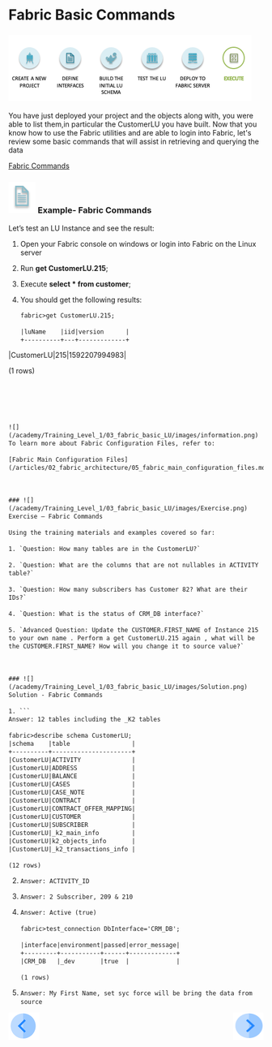 # Fabric Basic Commands

### ![](/academy/Training_Level_1/04_fabric_runtime/images/fabric_execute_04.png)

You have just deployed your project and  the objects along with, you were able to list them,in particular the CustomerLU you have built. Now that you know how to use the Fabric utilities and are able to login into Fabric, let's review some basic commands that will assist in retrieving and querying  the data

[Fabric Commands](/articles/02_fabric_architecture/04_fabric_commands.md)



### ![](/academy/Training_Level_1/03_fabric_basic_LU/images/example.png) Example- Fabric Commands

Let’s test an LU Instance and see the result:

1. Open your Fabric console on  windows or login into Fabric on the Linux server

2. Run **get CustomerLU.215**;

3. Execute **select * from customer**;

4. You should get the following results:

   ```
   fabric>get CustomerLU.215;
   
   |luName    |iid|version      |
   +----------+---+-------------+
|CustomerLU|215|1592207994983|
   
   (1 rows)
   ```
   
   



![](/academy/Training_Level_1/03_fabric_basic_LU/images/information.png) To learn more about Fabric Configuration Files, refer to: 

[Fabric Main Configuration Files](/articles/02_fabric_architecture/05_fabric_main_configuration_files.md)



### ![](/academy/Training_Level_1/03_fabric_basic_LU/images/Exercise.png) Exercise – Fabric Commands

Using the training materials and examples covered so far:

1. `Question: How many tables are in the CustomerLU?`

2. `Question: What are the columns that are not nullables in ACTIVITY table?`

3. `Question: How many subscribers has Customer 82? What are their IDs?`

4. `Question: What is the status of CRM_DB interface?`

5. `Advanced Question: Update the CUSTOMER.FIRST_NAME of Instance 215 to your own name . Perform a get CustomerLU.215 again , what will be the CUSTOMER.FIRST_NAME? How will you change it to source value?`

   

### ![](/academy/Training_Level_1/03_fabric_basic_LU/images/Solution.png) Solution - Fabric Commands

1. ```
   Answer: 12 tables including the _K2 tables
   
   fabric>describe schema CustomerLU;
   |schema    |table                 |
   +----------+----------------------+
   |CustomerLU|ACTIVITY              |
   |CustomerLU|ADDRESS               |
   |CustomerLU|BALANCE               |
   |CustomerLU|CASES                 |
   |CustomerLU|CASE_NOTE             |
   |CustomerLU|CONTRACT              |
   |CustomerLU|CONTRACT_OFFER_MAPPING|
   |CustomerLU|CUSTOMER              |
   |CustomerLU|SUBSCRIBER            |
   |CustomerLU|_k2_main_info         |
   |CustomerLU|k2_objects_info       |
   |CustomerLU|_k2_transactions_info |
   
   (12 rows)
   ```

   

2. `Answer: ACTIVITY_ID`

3. `Answer: 2 Subscriber, 209 & 210`

4. ```
   Answer: Active (true)
   
   fabric>test_connection DbInterface='CRM_DB';
   
   |interface|environment|passed|error_message|
   +---------+-----------+------+-------------+
   |CRM_DB   |_dev       |true  |             |
   
   (1 rows)
   ```

   

5. `Answer: My First Name, set syc force will be bring the data from source`











 [![Previous](/articles/images/Previous.png)](/academy/Training_Level_1/04_fabric_runtime/03_fabric_deployment.md)[<img align="right" width="60" height="54" src="/articles/images/Next.png">](/academy/Training_Level_1/04_fabric_runtime/04_fabric_basic_commands.md)

 

